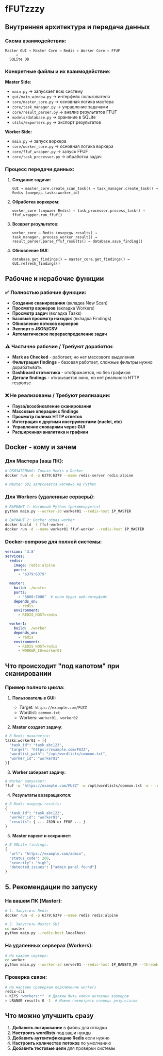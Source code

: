 # fFUTzzzy

##  Внутренняя архитектура и передача данных

### Схема взаимодействия:

```
Master GUI → Master Core → Redis ← Worker Core → FFUF
     ↓
  SQLite DB
```

### Конкретные файлы и их взаимодействие:

**Master Side:**

- `main.py` → запускает всю систему
- `gui/main_window.py` → интерфейс пользователя
- `core/master_core.py` → основная логика мастера
- `core/task_manager.py` → управление задачами
- `core/result_parser.py` → анализ результатов FFUF
- `models/database.py` → хранение в SQLite
- `utils/exporters.py` → экспорт результатов

**Worker Side:**

- `main.py` → запуск воркера
- `core/worker_core.py` → основная логика воркера
- `core/ffuf_wrapper.py` → запуск FFUF
- `core/task_processor.py` → обработка задач

### Процесс передачи данных:

1. **Создание задачи:**

   ```
   GUI → master_core.create_scan_task() → task_manager.create_task() → Redis (очередь tasks:worker_id)
   ```

2. **Обработка воркером:**

   ```
   worker_core (слушает Redis) → task_processor.process_task() → ffuf_wrapper.run_ffuf()
   ```

3. **Возврат результатов:**

   ```
   worker_core → Redis (очередь results) → task_manager._process_worker_result() → result_parser.parse_ffuf_results() → database.save_finding()
   ```

4. **Обновление GUI:**

   ```
   database.get_findings() → master_core.get_findings() → GUI.refresh_findings()
   ```

##  Рабочие и нерабочие функции

### ✅ Полностью рабочие функции:
- **Создание сканирования** (вкладка New Scan)
- **Просмотр воркеров** (вкладка Workers) 
- **Просмотр задач** (вкладка Tasks)
- **Базовый просмотр находок** (вкладка Findings)
- **Обновление потоков воркеров**
- **Экспорт в JSON/CSV**
- **Автоматическое перераспределение задач**

### ⚠️ Частично рабочие / Требуют доработки:
- **Mark as Checked** - работает, но нет массового выделения
- **Фильтрация findings** - базовая работает, сложные фильтры нужно дорабатывать
- **Dashboard статистика** - отображается, но без графиков
- **Детали findings** - открывается окно, но нет реального HTTP response

### ❌ Не реализованы / Требуют реализации:
- **Пауза/возобновление сканирования**
- **Массовые операции с findings** 
- **Просмотр полных HTTP ответов**
- **Интеграция с другими инструментами (nuclei, etc)**
- **Управление словарями через GUI**
- **Расширенная аналитика и графики**

##  Docker - кому и зачем

### Для Мастера (ваш ПК):

```bash
# ОБЯЗАТЕЛЬНО: Только Redis в Docker
docker run -d -p 6379:6379 --name redis-server redis:alpine

# Master GUI запускается нативно на Python
```

### Для Workers (удаленные серверы):

```bash
# ВАРИАНТ 1: Нативный Python (рекомендуется)
python main.py --worker-id worker01 --redis-host IP_MASTER

# ВАРИАНТ 2: Docker образ worker
docker build -t ffuf-worker .
docker run -d --name worker01 ffuf-worker --redis-host IP_MASTER
```

### Docker-compose для полной системы:

```yaml
version: '3.8'
services:
  redis:
    image: redis:alpine
    ports:
      - "6379:6379"
    
  master:
    build: ./master
    ports:
      - "5000:5000"  # если будет веб-интерфейс
    depends_on:
      - redis
    environment:
      - REDIS_HOST=redis

  worker1:
    build: ./worker  
    depends_on:
      - redis
    environment:
      - REDIS_HOST=redis
      - WORKER_ID=worker01
```

##  Что происходит "под капотом" при сканировании

### Пример полного цикла:

1. **Пользователь в GUI:**

   - Target: `https://example.com/FUZZ`
   - Wordlist: `common.txt`
   - Workers: `worker01, worker02`

2. **Master создает задачу:**

```python
# В Redis появляется:
tasks:worker01 = [{
  "task_id": "task_abc123", 
  "target": "https://example.com/FUZZ",
  "wordlist_path": "/opt/wordlists/common.txt",
  "worker_id": "worker01"
}]
```

3. **Worker забирает задачу:**

```bash
# Worker запускает:
ffuf -u "https://example.com/FUZZ" -w /opt/wordlists/common.txt -o - -of json -t 10
```

4. **Результаты возвращаются:**

```python
# В Redis очередь results:
{
  "task_id": "task_abc123",
  "worker_id": "worker01", 
  "results": { ... JSON от FFUF ... }
}
```

5. **Master парсит и сохраняет:**

```python
# В SQLite findings:
{
  "url": "https://example.com/admin",
  "status_code": 200,
  "severity": "high",
  "detected_issues": ["admin panel found"]
}
```

## 5. Рекомендации по запуску

### На вашем ПК (Master):

```bash
# 1. Запустить Redis
docker run -d -p 6379:6379 --name redis redis:alpine

# 2. Запустить Master GUI  
cd master
python main.py --redis-host localhost
```

### На удаленных серверах (Workers):

```bash
# На каждом сервере:
cd worker
python main.py --worker-id server01 --redis-host IP_ВАШЕГО_ПК --threads 20
```

### Проверка связи:

```bash
# На мастере проверяем подключение workers
redis-cli
> KEYS "workers:*"  # Должны быть ключи активных воркеров
> LRANGE results 0 -1  # Можно посмотреть очередь результатов
```

##  Что можно улучшить сразу

1. **Добавить логирование** в файлы для отладки
2. **Настроить wordlists** под ваши нужды
3. **Добавить аутентификацию Redis** если нужно
4. **Настроить количество потоков** по умолчанию
5. **Добавить тестовые цели** для проверки системы

